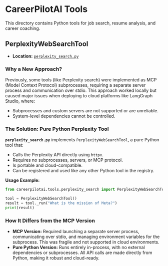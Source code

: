# CareerPilotAI Tools

This directory contains Python tools for job search, resume analysis, and career coaching.

## PerplexityWebSearchTool

- **Location:** [`perplexity_search.py`](./perplexity_search.py)

### Why a New Approach?

Previously, some tools (like Perplexity search) were implemented as MCP (Model Context Protocol) subprocesses, requiring a separate server process and communication over stdio. This approach worked locally but caused major issues when deploying to cloud platforms like LangGraph Studio, where:
- Subprocesses and custom servers are not supported or are unreliable.
- System-level dependencies cannot be controlled.

### The Solution: Pure Python Perplexity Tool

**`perplexity_search.py`** implements `PerplexityWebSearchTool`, a pure Python tool that:
- Calls the Perplexity API directly using `httpx`.
- Requires no subprocesses, servers, or MCP protocol.
- Is portable and cloud-compatible.
- Can be registered and used like any other Python tool in the registry.

**Usage Example:**
```python
from careerpilotai.tools.perplexity_search import PerplexityWebSearchTool

tool = PerplexityWebSearchTool()
result = tool._run("What is the mission of Meta?")
print(result)
```

### How It Differs from the MCP Version
- **MCP Version:** Required launching a separate server process, communicating over stdio, and managing environment variables for the subprocess. This was fragile and not supported in cloud environments.
- **Pure Python Version:** Runs entirely in-process, with no external dependencies or subprocesses. All API calls are made directly from Python, making it robust and cloud-ready.
